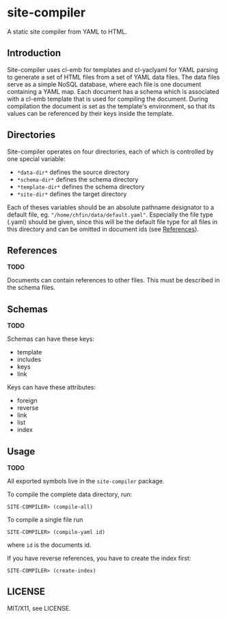 # site-compiler

A static site compiler from YAML to HTML.

## Introduction

Site-compiler uses cl-emb for templates and cl-yaclyaml for YAML parsing
to generate a set of HTML files from a set of YAML data files.
The data files serve as a simple NoSQL database, where each file is one document
containing a YAML map.
Each document has a schema which is associated with a cl-emb template
that is used for compiling the document.
During compilation the document is set as the template's environment,
so that its values can be referenced by their keys inside the template.

## Directories

Site-compiler operates on four directories,
each of which is controlled by one special variable:

* `*data-dir*` defines the source directory
* `*schema-dir*` defines the schema directory
* `*template-dir*` defines the schema directory
* `*site-dir*` defines the target directory

Each of theses variables should be an absolute pathname designator to a default file, 
eg. `"/home/chfin/data/default.yaml"`.
Especially the file type (.yaml) should be given,
since this will be the default file type for all files in this directory
and can be omitted in document ids (see [References](#references)).

## References

**TODO**

Documents can contain references to other files. This must be described in the schema files.

## Schemas

**TODO**

Schemas can have these keys:

* template
* includes
* keys
* link

Keys can have these attributes:

* foreign
* reverse
* link
* list
* index

## Usage

**TODO**

All exported symbols live in the `site-compiler` package.

To compile the complete data directory, run:
```common-lisp
SITE-COMPILER> (compile-all)
```

To compile a single file run
```common-lisp
SITE-COMPILER> (compile-yaml id)
```
where `id` is the documents id.

If you have reverse references, you have to create the index first:
```common-lisp
SITE-COMPILER> (create-index)
```

## LICENSE

MIT/X11, see LICENSE.
